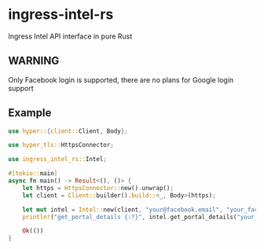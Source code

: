 # ingress-intel-rs
Ingress Intel API interface in pure Rust

## WARNING
Only Facebook login is supported, there are no plans for Google login support

## Example

```rust
use hyper::{client::Client, Body};

use hyper_tls::HttpsConnector;

use ingress_intel_rs::Intel;

#[tokio::main]
async fn main() -> Result<(), ()> {
    let https = HttpsConnector::new().unwrap();
    let client = Client::builder().build::<_, Body>(https);

    let mut intel = Intel::new(client, "your@facebook.email", "your_facebook_password");
    println!("get_portal_details {:?}", intel.get_portal_details("your_portal_id").await?);

    Ok(())
}
```
